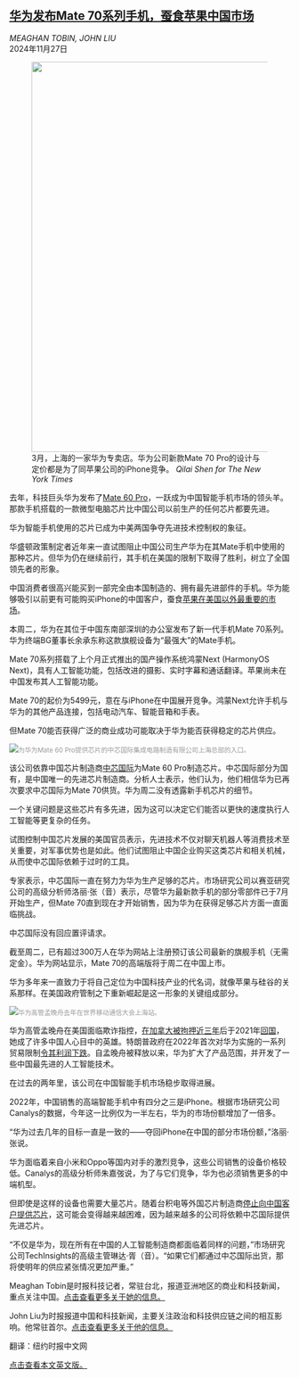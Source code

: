 <!--1732682221000-->
[华为发布Mate 70系列手机，蚕食苹果中国市场](https://cn.nytimes.com/technology/20241127/china-huawei-mate-70/)
------

<address>MEAGHAN TOBIN, JOHN LIU</address><time pudate="2024-11-27 12:30:38" datetime="2024-11-27 12:30:38">2024年11月27日</time><figure><img src="https://images.weserv.nl/?url=static01.nyt.com/images/2024/11/26/multimedia/26China-Huawei-03-vtlg/26China-Huawei-03-vtlg-master1050.jpg" width="1050" height="700"><figcaption>3月，上海的一家华为专卖店。华为公司新款Mate 70 Pro的设计与定价都是为了同苹果公司的iPhone竞争。 <cite>Qilai Shen for The New York Times</cite></figcaption></figure><section><p>去年，科技巨头华为发布了<a href="https://cn.nytimes.com/business/20230907/huawei-phone-us-china-raimondo/">Mate 60 Pro</a>，一跃成为中国智能手机市场的领头羊。那款手机搭载的一款微型电脑芯片比中国公司以前生产的任何芯片都要先进。</p><p>华为智能手机使用的芯片已成为中美两国争夺先进技术控制权的象征。</p><p>华盛顿政策制定者近年来一直试图阻止中国公司生产华为在其Mate手机中使用的那种芯片。但华为仍在继续前行，其手机在美国的限制下取得了胜利，树立了全国领先者的形象。</p><p>中国消费者很高兴能买到一部完全由本国制造的、拥有最先进部件的手机。华为能够吸引以前更有可能购买iPhone的中国客户，蚕食<a href="https://cn.nytimes.com/business/20240326/china-apple-iphones/">苹果在美国以外最重要的市场</a>。</p><p>本周二，华为在其位于中国东南部深圳的办公室发布了新一代手机Mate 70系列。华为终端BG董事长余承东称这款旗舰设备为“最强大”的Mate手机。</p><p>Mate 70系列搭载了上个月正式推出的国产操作系统鸿蒙Next (HarmonyOS Next)，具有人工智能功能，包括改进的摄影、实时字幕和通话翻译。苹果尚未在中国发布其人工智能功能。</p><p>Mate 70的起价为5499元，意在与iPhone在中国展开竞争。鸿蒙Next允许手机与华为的其他产品连接，包括电动汽车、智能音箱和手表。</p><p>但Mate 70能否获得广泛的商业成功可能取决于华为能否获得稳定的芯片供应。</p><p><img src="https://images.weserv.nl/?url=static01.nyt.com/images/2024/11/26/multimedia/26China-Huawei-07-vtlg/26China-Huawei-07-vtlg-master1050.jpg"><small style="color: #999;">为华为Mate 60 Pro提供芯片的中芯国际集成电路制造有限公司上海总部的入口。</small></p><p>该公司依靠中国芯片制造商<a href="https://cn.nytimes.com/technology/20240920/smic-china-us-trade-war/">中芯国际</a>为Mate 60 Pro制造芯片。中芯国际部分为国有，是中国唯一的先进芯片制造商。分析人士表示，他们认为，他们相信华为已再次要求中芯国际为Mate 70供货。华为周二没有透露新手机芯片的细节。</p><p>一个关键问题是这些芯片有多先进，因为这可以决定它们能否以更快的速度执行人工智能等更复杂的任务。</p><p>试图控制中国芯片发展的美国官员表示，先进技术不仅对聊天机器人等消费技术至关重要，对军事优势也是如此。他们试图阻止中国企业购买这类芯片和相关机械，从而使中芯国际依赖于过时的工具。</p><p>专家表示，中芯国际一直在努力为华为生产足够的芯片。市场研究公司以赛亚研究公司的高级分析师洛丽·张（音）表示，尽管华为最新款手机的部分零部件已于7月开始生产，但Mate 70直到现在才开始销售，因为华为在获得足够芯片方面一直面临挑战。</p><p>中芯国际没有回应置评请求。</p><p>截至周二，已有超过300万人在华为网站上注册预订该公司最新的旗舰手机（无需定金）。华为网站显示，Mate 70的高端版将于周二在中国上市。</p><p>华为多年来一直致力于将自己定位为中国科技产业的代名词，就像苹果与硅谷的关系那样。在美国政府管制之下重新崛起是这一形象的关键组成部分。</p><p><img src="https://images.weserv.nl/?url=static01.nyt.com/images/2024/11/26/multimedia/26China-Huawei-11-vtlg/26China-Huawei-11-vtlg-master1050.jpg"><small style="color: #999;">华为高管孟晚舟去年在世界移动通信大会上海站。</small></p><p>华为高管孟晚舟在美国面临欺诈指控，<a href="https://cn.nytimes.com/world/20210115/canada-meng-huawei-detention/">在加拿大被拘押近三年</a>后于2021年<a href="https://cn.nytimes.com/china/20210926/meng-wanzhou-china/">回国</a>，她成了许多中国人心目中的英雄。特朗普政府在2022年首次对华为实施的一系列贸易限制<a href="https://www.nytimes.com/2023/03/31/business/huawei-annual-earnings-2022.html">令其利润下跌</a>。自孟晚舟被释放以来，华为扩大了产品范围，并开发了一些中国最先进的人工智能技术。</p><p>在过去的两年里，该公司在中国智能手机市场稳步取得进展。</p><p>2022年，中国销售的高端智能手机中有四分之三是iPhone。根据市场研究公司Canalys的数据，今年这一比例仅为一半左右，华为的市场份额增加了一倍多。</p><p>“华为过去几年的目标一直是一致的——夺回iPhone在中国的部分市场份额，”洛丽·张说。</p><p>华为面临着来自小米和Oppo等国内对手的激烈竞争，这些公司销售的设备价格较低。Canalys的高级分析师朱嘉弢说，为了与它们竞争，华为也必须销售更多的中端机型。</p><p>但即使是这样的设备也需要大量芯片。随着台积电等外国芯片制造商<a href="https://cn.nytimes.com/business/20241111/tsmc-ai-chips-china/">停止向中国客户提供芯片</a>，这可能会变得越来越困难，因为越来越多的公司将依赖中芯国际提供先进芯片。</p><p>“不仅是华为，现在所有在中国的人工智能制造商都面临着同样的问题，”市场研究公司TechInsights的高级主管琳达·胥（音）。“如果它们都通过中芯国际出货，那将使明年的供应紧张情况更加严重。”</p></section><footer><p>Meaghan Tobin是时报科技记者，常驻台北，报道亚洲地区的商业和科技新闻，重点关注中国。<a rel="nofollow" target="_blank" href="https://www.nytimes.com/by/meaghan-tobin">点击查看更多关于她的信息。</a></p><p>John Liu为时报报道中国和科技新闻，主要关注政治和科技供应链之间的相互影响。他常驻首尔。<a rel="nofollow" target="_blank" href="https://www.nytimes.com/by/john-liu">点击查看更多关于他的信息。</a></p><p>翻译：纽约时报中文网</p><a rel="nofollow" target="_blank" href="https://www.nytimes.com/2024/11/26/business/china-huawei-mate-70.html">点击查看本文英文版。</a></footer>
